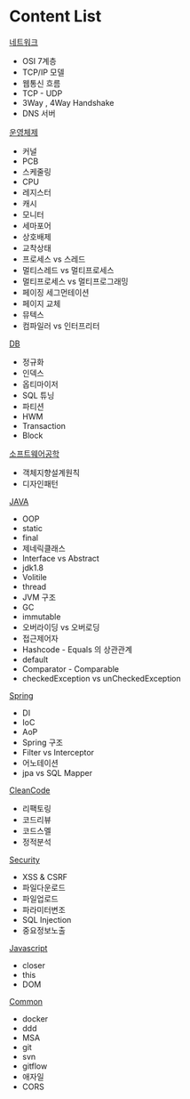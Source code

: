 # Content List
[네트워크](https://github.com/ppurx/Study/blob/master/Network)
  - OSI 7계층
  - TCP/IP 모델
  - 웹통신 흐름
  - TCP - UDP
  - 3Way , 4Way Handshake
  - DNS 서버
   
[운영체제](https://github.com/ppurx/Study/blob/master/OS)
  - 커널
  - PCB
  - 스케줄링
  - CPU
  - 레지스터
  - 캐시
  - 모니터
  - 세마포어
  - 상호배제
  - 교착상태
  - 프로세스 vs 스레드
  - 멀티스레드 vs 멀티프로세스
  - 멀티프로세스 vs 멀티프로그래밍
  - 페이징 세그먼테이션
  - 페이지 교체
  - 뮤텍스
  - 컴파일러 vs 인터프리터
  
[DB](https://github.com/ppurx/Study/blob/master/Database)
  - 정규화
  - 인덱스
  - 옵티마이저
  - SQL 튜닝
  - 파티션
  - HWM
  - Transaction
  - Block
  
[소프트웨어공학](https://github.com/ppurx/Study/blob/master/Software%20Engineering)
  - 객체지향설계원칙
  - 디자인패턴
  
[JAVA](https://github.com/ppurx/Study/blob/master/Java)
  - OOP
  - static
  - final
  - 제네릭클래스
  - Interface vs Abstract
  - jdk1.8
  - Volitile
  - thread
  - JVM 구조
  - GC
  - immutable
  - 오버라이딩 vs 오버로딩
  - 접근제어자
  - Hashcode - Equals 의 상관관계
  - default
  - Comparator - Comparable
  - checkedException vs unCheckedException
  
[Spring](https://github.com/ppurx/Study/blob/master/Spring)
  - DI
  - IoC
  - AoP
  - Spring 구조
  - Filter vs Interceptor
  - 어노테이션
  - jpa vs SQL Mapper
  
[CleanCode](https://github.com/ppurx/Study/blob/master/CleanCode)
  - 리팩토링
  - 코드리뷰
  - 코드스멜
  - 정적분석
  
[Security](https://github.com/ppurx/Study/blob/master/Security)
  - XSS & CSRF
  - 파일다운로드
  - 파일업로드
  - 파라미터변조
  - SQL Injection
  - 중요정보노출
  
[Javascript](https://github.com/ppurx/Study/blob/master/Javascript)
  - closer
  - this
  - DOM
  
[Common](https://github.com/ppurx/Study/blob/master/Common)
  - docker
  - ddd
  - MSA
  - git
  - svn
  - gitflow
  - 애자일
  - CORS
  
  
  
